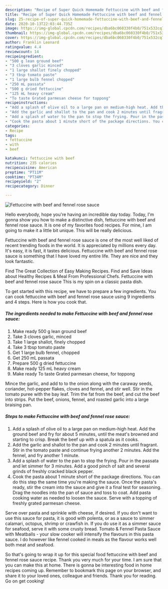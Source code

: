 ```yaml
---
description: "Recipe of Super Quick Homemade Fettuccine with beef and fennel rose sauce"
title: "Recipe of Super Quick Homemade Fettuccine with beef and fennel rose sauce"
slug: 25-recipe-of-super-quick-homemade-fettuccine-with-beef-and-fennel-rose-sauce
date: 2020-10-13T22:03:44.735Z
image: https://img-global.cpcdn.com/recipes/dba6bc060330f4b0/751x532cq70/fettuccine-with-beef-and-fennel-rose-sauce-recipe-main-photo.jpg
thumbnail: https://img-global.cpcdn.com/recipes/dba6bc060330f4b0/751x532cq70/fettuccine-with-beef-and-fennel-rose-sauce-recipe-main-photo.jpg
cover: https://img-global.cpcdn.com/recipes/dba6bc060330f4b0/751x532cq70/fettuccine-with-beef-and-fennel-rose-sauce-recipe-main-photo.jpg
author: Franklin Leonard
ratingvalue: 4.4
reviewcount: 14
recipeingredient:
- "500 g lean ground beef"
- "3 cloves garlic minced"
- "1 large shallot finely chopped"
- "3 tbsp tomato paste"
- "1 large bulb fennel chopped"
- "250 mL passata"
- "500 g dried fettuccine"
- "125 mL heavy cream"
- "To taste Grated parmesan cheese for toppong"
recipeinstructions:
- "Add a splash of olive oil to a large pan on medium-high heat. Add the ground beef and fry for about 5 minutes, until the meat&#39;s browned and starting to crisp. Break the beef up with a spatula as it cooks."
- "Add the garlic and shallot to the pan and cook 2 minutes until fragrant. Stir in the tomato paste and continue frying another 2 minutes. Add the fennel, and fry another 1 minute."
- "Add a splash of water to the pan to stop the frying. Pour in the passata and let simmer for 3 minutes. Add a good pinch of salt and several grinds of freshly cracked black pepper."
- "Cook the pasta about 1 minute short of the package directions. You can do this step the same time you&#39;re making the sauce. Once the pasta&#39;s ready, stir the cream into the sauce and give it a final test for seasoning. Drag the noodles into the pan of sauce and toss to coat. Add pasta cooking water as needed to loosen the sauce. Serve with a topping of freshly grated parmesan cheese."
categories:
- Recipe
tags:
- fettuccine
- with
- beef

katakunci: fettuccine with beef 
nutrition: 235 calories
recipecuisine: American
preptime: "PT11M"
cooktime: "PT34M"
recipeyield: "2"
recipecategory: Dinner

---
```



![Fettuccine with beef and fennel rose sauce](https://img-global.cpcdn.com/recipes/dba6bc060330f4b0/751x532cq70/fettuccine-with-beef-and-fennel-rose-sauce-recipe-main-photo.jpg)

Hello everybody, hope you're having an incredible day today. Today, I'm gonna show you how to make a distinctive dish, fettuccine with beef and fennel rose sauce. It is one of my favorites food recipes. For mine, I am going to make it a little bit unique. This will be really delicious.

Fettuccine with beef and fennel rose sauce is one of the most well liked of recent trending foods in the world. It is appreciated by millions every day. It's easy, it is fast, it tastes delicious. Fettuccine with beef and fennel rose sauce is something that I have loved my entire life. They are nice and they look fantastic.

Find The Great Collection of Easy Making Recipes. Find and Save Ideas about Healthy Recipes &amp; Meal From Professional Chefs. Fettuccine with beef and fennel rose sauce This is my spin on a classic pasta dish.


To get started with this recipe, we have to prepare a few ingredients. You can cook fettuccine with beef and fennel rose sauce using 9 ingredients and 4 steps. Here is how you cook that.

<!--inarticleads1-->

##### The ingredients needed to make Fettuccine with beef and fennel rose sauce:

1. Make ready 500 g lean ground beef
1. Take 3 cloves garlic, minced
1. Take 1 large shallot, finely chopped
1. Take 3 tbsp tomato paste
1. Get 1 large bulb fennel, chopped
1. Get 250 mL passata
1. Prepare 500 g dried fettuccine
1. Make ready 125 mL heavy cream
1. Make ready To taste Grated parmesan cheese, for toppong


Mince the garlic, and add to to the onion along with the caraway seeds, coriander, hot-pepper flakes, cloves and fennel, and stir well. Stir in the tomato puree with the bay leaf. Trim the fat from the beef, and cut the beef into strips. Put the beef, onions, fennel, and roasted garlic into a large braising pan. 

<!--inarticleads2-->

##### Steps to make Fettuccine with beef and fennel rose sauce:

1. Add a splash of olive oil to a large pan on medium-high heat. Add the ground beef and fry for about 5 minutes, until the meat&#39;s browned and starting to crisp. Break the beef up with a spatula as it cooks.
1. Add the garlic and shallot to the pan and cook 2 minutes until fragrant. Stir in the tomato paste and continue frying another 2 minutes. Add the fennel, and fry another 1 minute.
1. Add a splash of water to the pan to stop the frying. Pour in the passata and let simmer for 3 minutes. Add a good pinch of salt and several grinds of freshly cracked black pepper.
1. Cook the pasta about 1 minute short of the package directions. You can do this step the same time you&#39;re making the sauce. Once the pasta&#39;s ready, stir the cream into the sauce and give it a final test for seasoning. Drag the noodles into the pan of sauce and toss to coat. Add pasta cooking water as needed to loosen the sauce. Serve with a topping of freshly grated parmesan cheese.


Serve over pasta and sprinkle with cheese, if desired. If you don&#39;t want to use this sauce for pasta, it is good with polenta, or as a sauce to simmer calamari, octopus, shrimp or crawfish in. If you do use it as a simmer sauce for seafood, serve it with some crusty bread. Tomato &amp; Fennel Pasta Sauce with Meatballs - your slow cooker will intensify the flavours in this pasta sauce. I do however like fennel cooked in meals as the flavour works well both meat and seafood. 

So that's going to wrap it up for this special food fettuccine with beef and fennel rose sauce recipe. Thank you very much for your time. I am sure that you can make this at home. There is gonna be interesting food in home recipes coming up. Remember to bookmark this page on your browser, and share it to your loved ones, colleague and friends. Thank you for reading. Go on get cooking!
